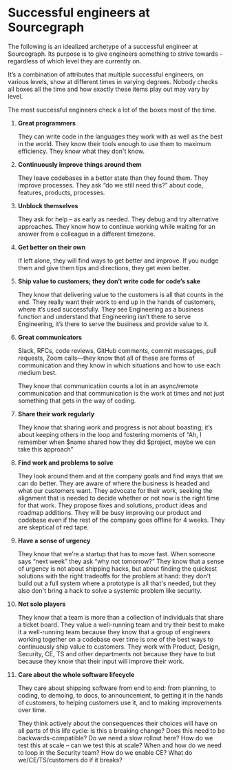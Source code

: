 # Successful engineers at Sourcegraph

The following is an idealized archetype of a successful engineer at Sourcegraph. Its purpose is to give engineers something to strive towards – regardless of which level they are currently on.

It’s a combination of attributes that multiple successful engineers, on various levels, show at different times in varying degrees. Nobody checks all boxes all the time and how exactly these items play out may vary by level.

The most successful engineers check a lot of the boxes most of the time.

1. **Great programmers**

   They can write code in the languages they work with as well as the best in the world.
   They know their tools enough to use them to maximum efficiency.
   They know what they don't know.

2. **Continuously improve things around them**

   They leave codebases in a better state than they found them.
   They improve processes.
   They ask “do we still need this?” about code, features, products, processes.

3. **Unblock themselves**

   They ask for help – as early as needed.
   They debug and try alternative approaches.
   They know how to continue working while waiting for an answer from a colleague in a different timezone.

4. **Get better on their own**

   If left alone, they will find ways to get better and improve. If you nudge them and give them tips and directions, they get even better.

5. **Ship value to customers; they don’t write code for code’s sake**

   They know that delivering value to the customers is all that counts in the end.
   They really want their work to end up in the hands of customers, where it’s used successfully.
   They see Engineering as a business function and understand that Engineering isn’t there to serve Engineering, it’s there to serve the business and provide value to it.

6. **Great communicators**

   Slack, RFCs, code reviews, GitHub comments, commit messages, pull requests, Zoom calls—they know that all of these are forms of communication and they know in which situations and how to use each medium best.

   They know that communication counts a lot in an async/remote communication and that communication is the work at times and not just something that gets in the way of coding.

7. **Share their work regularly**

   They know that sharing work and progress is not about boasting; it’s about keeping others in the loop and fostering moments of “Ah, I remember when $name shared how they did $project, maybe we can take this approach”

8. **Find work and problems to solve**

   They look around them and at the company goals and find ways that we can do better.
   They are aware of where the business is headed and what our customers want.
   They advocate for their work, seeking the alignment that is needed to decide whether or not now is the right time for that work.
   They propose fixes and solutions, product ideas and roadmap additions.
   They will be busy improving our product and codebase even if the rest of the company goes offline for 4 weeks.
   They are skeptical of red tape.

9. **Have a sense of urgency**

   They know that we’re a startup that has to move fast.
   When someone says “next week” they ask “why not tomorrow?”
   They know that a sense of urgency is not about shipping hacks, but about finding the quickest solutions with the right tradeoffs for the problem at hand: they don't build out a full system where a prototype is all that's needed, but they also don't bring a hack to solve a systemic problem like security.

10. **Not solo players**

    They know that a team is more than a collection of individuals that share a ticket board.
    They value a well-running team and try their best to make it a well-running team because they know that a group of engineers working together on a codebase over time is one of the best ways to continuously ship value to customers.
    They work with Product, Design, Security, CE, TS and other departments not because they have to but because they know that their input will improve their work.

11. **Care about the whole software lifecycle**

    They care about shipping software from end to end: from planning, to coding, to demoing, to docs, to announcement, to getting it in the hands of customers, to helping customers use it, and to making improvements over time.

    They think actively about the consequences their choices will have on all parts of this life cycle: is this a breaking change? Does this need to be backwards-compatible? Do we need a slow rollout here? How do we test this at scale – can we test this at scale? When and how do we need to loop in the Security team? How do we enable CE? What do we/CE/TS/customers do if it breaks?
